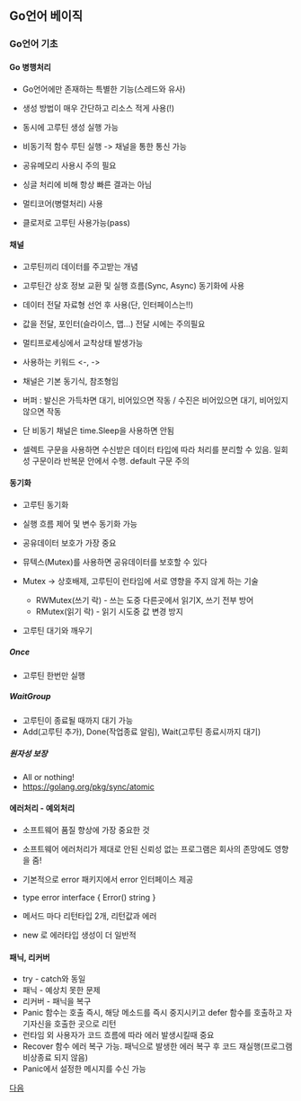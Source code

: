 ## Go언어 베이직

### Go언어 기초

#### Go 병행처리
- Go언어에만 존재하는 특별한 기능(스레드와 유사)
- 생성 방법이 매우 간단하고 리소스 적게 사용(!)
- 동시에 고루틴 생성 실행 가능
- 비동기적 함수 루틴 실행 -> 채널을 통한 통신 가능
- 공유메모리 사용시 주의 필요
- 싱글 처리에 비해 항상 빠른 결과는 아님

- 멀티코어(병렬처리) 사용
- 클로저로 고루틴 사용가능(pass)

#### 채널
- 고루틴끼리 데이터를 주고받는 개념
- 고루틴간 상호 정보 교환 및 실행 흐름(Sync, Async) 동기화에 사용
- 데이터 전달 자료형 선언 후 사용(단, 인터페이스는!!)
- 값을 전달, 포인터(슬라이스, 맵...) 전달 시에는 주의필요
- 멀티프로세싱에서 교착상태 발생가능
- 사용하는 키워드 <-, ->

- 채널은 기본 동기식, 참조형임
- 버퍼 : 발신은 가득차면 대기, 비어있으면 작동 / 수진은 비어있으면 대기, 비어있지 않으면 작동
- 단 비동기 채널은 time.Sleep을 사용하면 안됨

- 셀렉트 구문을 사용하면 수신받은 데이터 타입에 따라 처리를 분리할 수 있음. 일회성 구문이라 반복문 안에서 수행. default 구문 주의

#### 동기화
- 고루틴 동기화
- 실행 흐름 제어 및 변수 동기화 가능
- 공유데이터 보호가 가장 중요
- 뮤텍스(Mutex)를 사용하면 공유데이터를 보호할 수 있다
- Mutex -> 상호배제, 고루틴이 런타임에 서로 영향을 주지 않게 하는 기술
	- RWMutex(쓰기 락) - 쓰는 도중 다른곳에서 읽기X, 쓰기 전부 방어
	- RMutex(읽기 락) - 읽기 시도중 값 변경 방지

- 고루틴 대기와 깨우기

##### Once
- 고루틴 한번만 실행

##### WaitGroup
- 고루틴이 종료될 때까지 대기 가능
- Add(고루틴 추가), Done(작업종료 알림), Wait(고루틴 종료시까지 대기)

##### 원자성 보장
- All or nothing!
- https://golang.org/pkg/sync/atomic

#### 에러처리 - 예외처리
- 소프트웨어 품질 향상에 가장 중요한 것
- 소프트웨어 에러처리가 제대로 안된 신뢰성 없는 프로그램은 회사의 존망에도 영향을 줌!
- 기본적으로 error 패키지에서 error 인터페이스 제공
- type error interface { Error() string }
- 메서드 마다 리턴타입 2개, 리턴값과 에러

- new 로 에러타입 생성이 더 일반적

#### 패닉, 리커버
- try - catch와 동일
- 패닉 - 예상치 못한 문제
- 리커버 - 패닉을 복구
- Panic 함수는 호출 즉시, 해당 메소드를 즉시 중지시키고 defer 함수를 호출하고 자기자신을 호출한 곳으로 리턴
- 런타임 외 사용자가 코드 흐름에 따라 에러 발생시킬때 중요
- Recover 함수 에러 복구 가능. 패닉으로 발생한 에러 복구 후 코드 재실행(프로그램 비상종료 되지 않음)
- Panic에서 설정한 메시지를 수신 가능

[다음](./LECTURE05.md)